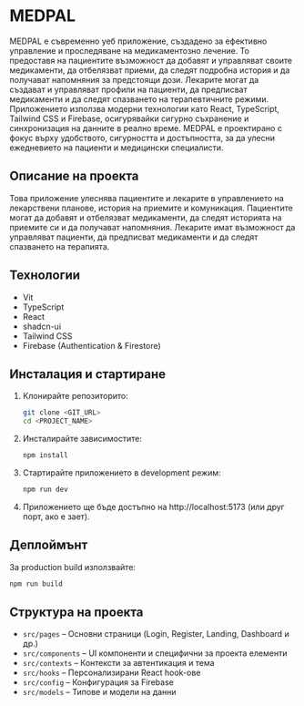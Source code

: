 # MEDPAL

MEDPAL е съвременно уеб приложение, създадено за ефективно управление и проследяване на медикаментозно лечение. То предоставя на пациентите възможност да добавят и управляват своите медикаменти, да отбелязват приеми, да следят подробна история и да получават напомняния за предстоящи дози. Лекарите могат да създават и управляват профили на пациенти, да предписват медикаменти и да следят спазването на терапевтичните режими. Приложението използва модерни технологии като React, TypeScript, Tailwind CSS и Firebase, осигурявайки сигурно съхранение и синхронизация на данните в реално време. MEDPAL е проектирано с фокус върху удобството, сигурността и достъпността, за да улесни ежедневието на пациенти и медицински специалисти.

## Описание на проекта

Това приложение улеснява пациентите и лекарите в управлението на лекарствени планове, история на приемите и комуникация. Пациентите могат да добавят и отбелязват медикаменти, да следят историята на приемите си и да получават напомняния. Лекарите имат възможност да управляват пациенти, да предписват медикаменти и да следят спазването на терапията.

## Технологии

- Vit
- TypeScript
- React
- shadcn-ui
- Tailwind CSS
- Firebase (Authentication & Firestore)

## Инсталация и стартиране

1. Клонирайте репозиторито:
   ```sh
   git clone <GIT_URL>
   cd <PROJECT_NAME>
   ```
2. Инсталирайте зависимостите:
   ```sh
   npm install
   ```
3. Стартирайте приложението в development режим:
   ```sh
   npm run dev
   ```
4. Приложението ще бъде достъпно на http://localhost:5173 (или друг порт, ако е зает).

## Деплоймънт

За production build използвайте:
```sh
npm run build
```

## Структура на проекта
- `src/pages` – Основни страници (Login, Register, Landing, Dashboard и др.)
- `src/components` – UI компоненти и специфични за проекта елементи
- `src/contexts` – Контексти за автентикация и тема
- `src/hooks` – Персонализирани React hook-ове
- `src/config` – Конфигурация за Firebase
- `src/models` – Типове и модели на данни

